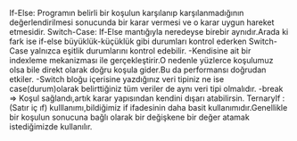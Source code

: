If-Else: Programın belirli bir koşulun karşılanıp karşılanmadığının değerlendirilmesi sonucunda bir karar vermesi ve o karar uygun hareket etmesidir.
Switch-Case: If-Else mantığıyla neredeyse birebir aynıdır.Arada ki fark ise if-else büyüklük-küçüklük gibi durumları kontrol ederken Switch-Case yalnızca eşitlik durumlarını kontrol edebilir.
            -Kendisine ait bir indexleme mekanizması ile gerçekleştirir.O nedenle yüzlerce koşulumuz olsa bile direkt olarak doğru koşula gider.Bu da performansı doğrudan etkiler. 
            -Switch bloğu içerisine yazdığınız veri tipiniz ne ise case(durum)olarak belirttiğiniz tüm veriler de aynı veri tipi olmalıdır.
            -break => Koşul sağlandı,artık karar yapısından kendini dışarı atabilirsin.
TernaryIf : (Satır iç ıf) kulllanımı,bildiğimiz if ifadesinin daha basit kullanımıdır.Genellikle bir koşulun sonucuna bağlı olarak bir değişkene bir değer atamak istediğimizde kullanılır.
